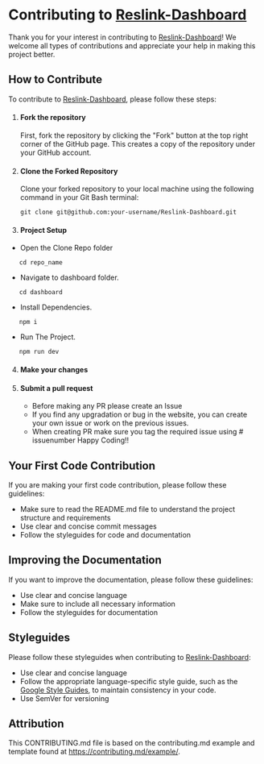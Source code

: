 # Contributing to [Reslink-Dashboard]()

Thank you for your interest in contributing to [Reslink-Dashboard]()! We welcome all types of contributions and appreciate your help in making this project better.

## How to Contribute

To contribute to [Reslink-Dashboard](), please follow these steps:

1. #### Fork the repository

    First, fork the repository by clicking the "Fork" button at the top right corner of the GitHub page. This creates a copy of the repository under your GitHub account.

2. #### Clone the Forked Repository

    Clone your forked repository to your local machine using the following command in your Git Bash terminal:

    ```
    git clone git@github.com:your-username/Reslink-Dashboard.git
    ```

3. #### Project Setup

-   Open the Clone Repo folder

```
   cd repo_name
```

-   Navigate to dashboard folder.

```
   cd dashboard
```

-   Install Dependencies.

```
   npm i
```

-   Run The Project.

```
   npm run dev
```

4.  #### Make your changes
5.  #### Submit a pull request
    -   Before making any PR please create an Issue
    -   If you find any upgradation or bug in the website, you can create your own issue or work on the previous issues.
    -   When creating PR make sure you tag the required issue using # issuenumber Happy Coding!!

## Your First Code Contribution

If you are making your first code contribution, please follow these guidelines:

-   Make sure to read the README.md file to understand the project structure and requirements
-   Use clear and concise commit messages
-   Follow the styleguides for code and documentation

## Improving the Documentation

If you want to improve the documentation, please follow these guidelines:

-   Use clear and concise language
-   Make sure to include all necessary information
-   Follow the styleguides for documentation

## Styleguides

Please follow these styleguides when contributing to [Reslink-Dashboard]():

-   Use clear and concise language
-   Follow the appropriate language-specific style guide, such as the [Google Style Guides](https://google.github.io/styleguide/), to maintain consistency in your code.
-   Use SemVer for versioning

## Attribution

This CONTRIBUTING.md file is based on the contributing.md example and template found at https://contributing.md/example/.
